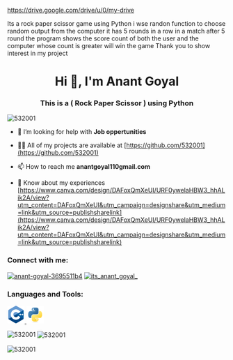 https://drive.google.com/drive/u/0/my-drive

Its a rock paper scissor game using Python 
i wse randon function to choose random output from the computer
it has 5 rounds in a row in a match 
after 5 round the program shows the score count of both the user and the computer 
whose count is greater will win the game 
Thank you to show interest in my project 
<h1 align="center">Hi 👋, I'm Anant Goyal</h1>
<h3 align="center">This is a ( Rock Paper Scissor ) using Python</h3>

<p align="left"> <img src="https://komarev.com/ghpvc/?username=532001&label=Profile%20views&color=0e75b6&style=flat" alt="532001" /> </p>

- 🤝 I’m looking for help with **Job oppertunities**

- 👨‍💻 All of my projects are available at [https://github.com/532001](https://github.com/532001)

- 📫 How to reach me **anantgoyal110gmail.com**

- 📄 Know about my experiences [https://www.canva.com/design/DAFoxQmXeUI/URF0ywelaHBW3_hhALik2A/view?utm_content=DAFoxQmXeUI&utm_campaign=designshare&utm_medium=link&utm_source=publishsharelink](https://www.canva.com/design/DAFoxQmXeUI/URF0ywelaHBW3_hhALik2A/view?utm_content=DAFoxQmXeUI&utm_campaign=designshare&utm_medium=link&utm_source=publishsharelink)

<h3 align="left">Connect with me:</h3>
<p align="left">
<a href="https://linkedin.com/in/anant-goyal-3695511b4" target="blank"><img align="center" src="https://raw.githubusercontent.com/rahuldkjain/github-profile-readme-generator/master/src/images/icons/Social/linked-in-alt.svg" alt="anant-goyal-3695511b4" height="30" width="40" /></a>
<a href="https://instagram.com/its_anant_goyal_" target="blank"><img align="center" src="https://raw.githubusercontent.com/rahuldkjain/github-profile-readme-generator/master/src/images/icons/Social/instagram.svg" alt="its_anant_goyal_" height="30" width="40" /></a>
</p>

<h3 align="left">Languages and Tools:</h3>
<p align="left"> <a href="https://www.w3schools.com/cpp/" target="_blank" rel="noreferrer"> <img src="https://raw.githubusercontent.com/devicons/devicon/master/icons/cplusplus/cplusplus-original.svg" alt="cplusplus" width="40" height="40"/> </a> <a href="https://www.python.org" target="_blank" rel="noreferrer"> <img src="https://raw.githubusercontent.com/devicons/devicon/master/icons/python/python-original.svg" alt="python" width="40" height="40"/> </a> </p>

<p><img align="left" src="https://github-readme-stats.vercel.app/api/top-langs?username=532001&show_icons=true&locale=en&layout=compact" alt="532001" /></p>

<p>&nbsp;<img align="center" src="https://github-readme-stats.vercel.app/api?username=532001&show_icons=true&locale=en" alt="532001" /></p>

<p><img align="center" src="https://github-readme-streak-stats.herokuapp.com/?user=532001&" alt="532001" /></p>
